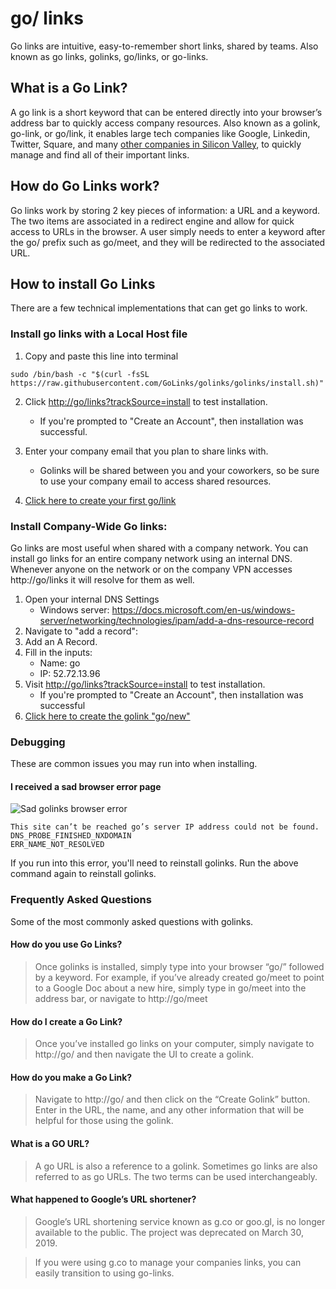 # go/ links

Go links are intuitive, easy-to-remember short links, shared by teams. Also known as go links, golinks, go/links, or go-links.

## What is a Go Link?

A go link is a short keyword that can be entered directly into your browser’s address bar to quickly access company resources. Also known as a golink, go-link, or go/link, it enables large tech companies like Google, Linkedin, Twitter, Square, and many [other companies in Silicon Valley](https://medium.com/@golinks/silicon-valleys-biggest-secret-the-golink-7b42d93bc8c4), to quickly manage and find all of their important links.



## How do Go Links work?

Go links work by storing 2 key pieces of information: a URL and a keyword. The two items are associated in a redirect engine and allow for quick access to URLs in the browser. A user simply needs to enter a keyword after the go/ prefix such as go/meet, and they will be redirected to the associated URL.

## How to install Go Links

There are a few technical implementations that can get go links to work.

### Install go links with a Local Host file
  1. Copy and paste this line into terminal
  
  ```console
  sudo /bin/bash -c "$(curl -fsSL https://raw.githubusercontent.com/GoLinks/golinks/golinks/install.sh)"
  ```
    
  2. Click [http://go/links?trackSource=install](http://go/links?trackSource=install) to test installation.

      - If you're prompted to "Create an Account", then installation was successful.
  3. Enter your company email that you plan to share links with.

      - Golinks will be shared between you and your coworkers, so be sure to use your company email to access shared resources.
  4. [Click here to create your first go/link](http://go/?action=create&create-name=new&create-url=https://docs.google.com/document/create?title={*}&create-description=Create%20a%20new%20doc%20with%20a%20title,%20just%20type%20in%20go/new/My%20Notes)

### Install Company-Wide Go links:

Go links are most useful when shared with a company network. You can install go links for an entire company network using an internal DNS. Whenever anyone on the network or on the company VPN accesses http://go/links it will resolve for them as well.

1. Open your internal DNS Settings
    - Windows server: https://docs.microsoft.com/en-us/windows-server/networking/technologies/ipam/add-a-dns-resource-record
2. Navigate to "add a record":
3. Add an A Record.
4. Fill in the inputs:
    - Name: go
    - IP: 52.72.13.96
5. Visit [http://go/links?trackSource=install](http://go/links?trackSource=install) to test installation.
    - If you're prompted to "Create an Account", then installation was successful
6. [Click here to create the golink "go/new"](http://go/?action=create&create-name=new&create-url=https://docs.google.com/document/create?title={*}&create-description=Create%20a%20new%20doc%20with%20a%20title,%20just%20type%20in%20go/new/My%20Notes)

### Debugging
These are common issues you may run into when installing.

#### I received a sad browser error page
![Sad golinks browser error](https://github.com/Golinks/golinks/golinks/error.png)
```
This site can’t be reached go’s server IP address could not be found.
DNS_PROBE_FINISHED_NXDOMAIN
ERR_NAME_NOT_RESOLVED
```
If you run into this error, you'll need to reinstall golinks. Run the above command again to reinstall golinks.

### Frequently Asked Questions

Some of the most commonly asked questions with golinks.

#### How do you use Go Links?

> Once golinks is installed, simply type into your browser “go/” followed by a keyword. For example, if you’ve already created go/meet to point to a Google Doc about a new hire, simply type in go/meet into the address bar, or navigate to http://go/meet

#### How do I create a Go Link?
> Once you’ve installed go links on your computer, simply navigate to http://go/ and then navigate the UI to create a golink.

#### How do you make a Go Link?
> Navigate to http://go/ and then click on the “Create Golink” button. Enter in the URL, the name, and any other information that will be helpful for those using the golink.

#### What is a GO URL?
> A go URL is also a reference to a golink. Sometimes go links are also referred to as go URLs. The two terms can be used interchangeably.

#### What happened to Google’s URL shortener?
> Google’s URL shortening service known as g.co or goo.gl, is no longer available to the public. The project was deprecated on March 30, 2019.

> If you were using g.co to manage your companies links, you can easily transition to using go-links.
